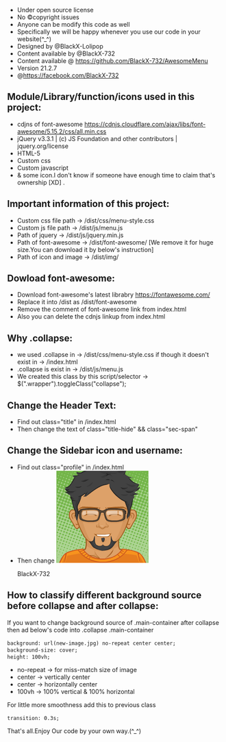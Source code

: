 
* Under open source license
* No ©copyright issues
* Anyone can be modify this code as well
* Specifically we will be happy whenever you use our code in your website(^_^)
* Designed by @BlackX-Lolipop
* Content available by @BlackX-732
* Content available @ https://github.com/BlackX-732/AwesomeMenu
* Version 21.2.7
* @https://facebook.com/BlackX-732



Module/Library/function/icons used in this project:
------------------------------------------------------
 
 * cdjns of font-awesome https://cdnjs.cloudflare.com/ajax/libs/font-awesome/5.15.2/css/all.min.css
 * jQuery v3.3.1 | (c) JS Foundation and other contributors | jquery.org/license
 * HTML-5
 * Custom css
 * Custom javascript
 * & some icon.I don't know if someone have enough time to claim that's ownership [XD] .
 

  Important information of this project:
-------------------------------------------

* Custom css file path -> /dist/css/menu-style.css
* Custom js file path -> /dist/js/menu.js
* Path of jquery -> /dist/js/jquery.min.js
* Path of font-awesome -> /dist/font-awesome/ [We remove it for huge size.You can download it by below's instruction]
* Path of icon and image -> /dist/img/


 Dowload font-awesome:
 ---------------------
 
 * Download font-awesome's latest librabry https://fontawesome.com/
 * Replace it into /dist as /dist/font-awesome
 * Remove the comment of font-awesome link from index.html
 * Also you can delete the cdnjs linkup from index.html
 
 Why .collapse:
--------------------

* we used .collapse in -> /dist/css/menu-style.css if though it doesn't exist in -> /index.html
* .collapse is exist in -> /dist/js/menu.js
* We created this class by this script/selector -> $(".wrapper").toggleClass("collapse");


 Change the Header Text:
------------------------

* Find out class="title" in /index.html
* Then change the text of class="title-hide" && class="sec-span"


 Change the Sidebar icon and username:
--------------------------------------

* Find out class="profile" in /index.html
* Then change <img src="dist/img/avatar.png" alt=""><p>BlackX-732</p>



 How to classify different background source before collapse and after collapse:
--------------------------------------------------------------------------------

If you want to change background source of .main-container after collapse then ad below's code into .collapse .main-container

    background: url(new-image.jpg) no-repeat center center;
    background-size: cover;
    height: 100vh;

* no-repeat -> for miss-match size of image
* center -> vertically center
* center -> horizontally center
* 100vh -> 100% vertical & 100% horizontal

 For little more smoothness add this to previous class

    transition: 0.3s;


That's all.Enjoy Our code by your own way.(^_^)
